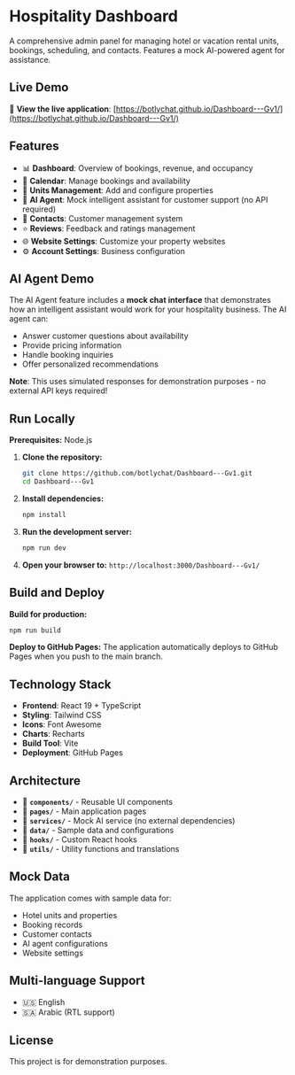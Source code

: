 # Hospitality Dashboard

A comprehensive admin panel for managing hotel or vacation rental units, bookings, scheduling, and contacts. Features a mock AI-powered agent for assistance.

## Live Demo

🚀 **View the live application**: [https://botlychat.github.io/Dashboard---Gv1/](https://botlychat.github.io/Dashboard---Gv1/)

## Features

- 📊 **Dashboard**: Overview of bookings, revenue, and occupancy
- 📅 **Calendar**: Manage bookings and availability
- 🏢 **Units Management**: Add and configure properties
- 🤖 **AI Agent**: Mock intelligent assistant for customer support (no API required)
- 👥 **Contacts**: Customer management system
- ⭐ **Reviews**: Feedback and ratings management
- 🌐 **Website Settings**: Customize your property websites
- ⚙️ **Account Settings**: Business configuration

## AI Agent Demo

The AI Agent feature includes a **mock chat interface** that demonstrates how an intelligent assistant would work for your hospitality business. The AI agent can:

- Answer customer questions about availability
- Provide pricing information
- Handle booking inquiries
- Offer personalized recommendations

**Note**: This uses simulated responses for demonstration purposes - no external API keys required!

## Run Locally

**Prerequisites:** Node.js

1. **Clone the repository:**
   ```bash
   git clone https://github.com/botlychat/Dashboard---Gv1.git
   cd Dashboard---Gv1
   ```

2. **Install dependencies:**
   ```bash
   npm install
   ```

3. **Run the development server:**
   ```bash
   npm run dev
   ```

4. **Open your browser to:**
   `http://localhost:3000/Dashboard---Gv1/`

## Build and Deploy

**Build for production:**
```bash
npm run build
```

**Deploy to GitHub Pages:**
The application automatically deploys to GitHub Pages when you push to the main branch.

## Technology Stack

- **Frontend**: React 19 + TypeScript
- **Styling**: Tailwind CSS
- **Icons**: Font Awesome
- **Charts**: Recharts
- **Build Tool**: Vite
- **Deployment**: GitHub Pages

## Architecture

- 📁 **`components/`** - Reusable UI components
- 📁 **`pages/`** - Main application pages
- 📁 **`services/`** - Mock AI service (no external dependencies)
- 📁 **`data/`** - Sample data and configurations
- 📁 **`hooks/`** - Custom React hooks
- 📁 **`utils/`** - Utility functions and translations

## Mock Data

The application comes with sample data for:
- Hotel units and properties
- Booking records
- Customer contacts
- AI agent configurations
- Website settings

## Multi-language Support

- 🇺🇸 English
- 🇸🇦 Arabic (RTL support)

## License

This project is for demonstration purposes.
